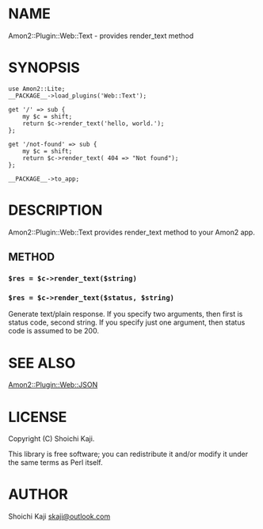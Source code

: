 # NAME

Amon2::Plugin::Web::Text - provides render\_text method

# SYNOPSIS

    use Amon2::Lite;
    __PACKAGE__->load_plugins('Web::Text');

    get '/' => sub {
        my $c = shift;
        return $c->render_text('hello, world.');
    };

    get '/not-found' => sub {
        my $c = shift;
        return $c->render_text( 404 => "Not found");
    };

    __PACKAGE__->to_app;

# DESCRIPTION

Amon2::Plugin::Web::Text provides render\_text method to your Amon2 app.

## METHOD

### `$res = $c->render_text($string)`

### `$res = $c->render_text($status, $string)`

Generate text/plain response.
If you specify two arguments, then first is status code, second string.
If you specify just one argument, then status code is assumed to be 200.

# SEE ALSO

[Amon2::Plugin::Web::JSON](https://metacpan.org/pod/Amon2::Plugin::Web::JSON)

# LICENSE

Copyright (C) Shoichi Kaji.

This library is free software; you can redistribute it and/or modify
it under the same terms as Perl itself.

# AUTHOR

Shoichi Kaji <skaji@outlook.com>
